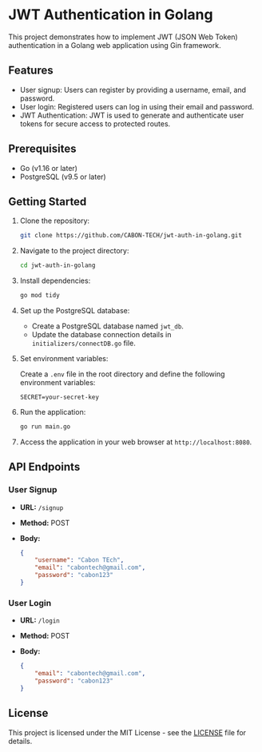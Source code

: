 
# JWT Authentication in Golang

This project demonstrates how to implement JWT (JSON Web Token) authentication in a Golang web application using Gin framework.

## Features

- User signup: Users can register by providing a username, email, and password.
- User login: Registered users can log in using their email and password.
- JWT Authentication: JWT is used to generate and authenticate user tokens for secure access to protected routes.

## Prerequisites

- Go (v1.16 or later)
- PostgreSQL (v9.5 or later)

## Getting Started

1. Clone the repository:

    ```bash
    git clone https://github.com/CABON-TECH/jwt-auth-in-golang.git
    ```

2. Navigate to the project directory:

    ```bash
    cd jwt-auth-in-golang
    ```

3. Install dependencies:

    ```bash
    go mod tidy
    ```

4. Set up the PostgreSQL database:

    - Create a PostgreSQL database named `jwt_db`.
    - Update the database connection details in `initializers/connectDB.go` file.

5. Set environment variables:

    Create a `.env` file in the root directory and define the following environment variables:

    ```plaintext
    SECRET=your-secret-key
    ```

6. Run the application:

    ```bash
    go run main.go
    ```

7. Access the application in your web browser at `http://localhost:8080`.

## API Endpoints

### User Signup

- **URL:** `/signup`
- **Method:** POST
- **Body:**

    ```json
    {
        "username": "Cabon TEch",
        "email": "cabontech@gmail.com",
        "password": "cabon123"
    }
    ```

### User Login

- **URL:** `/login`
- **Method:** POST
- **Body:**

    ```json
    {
        "email": "cabontech@gmail.com",
        "password": "cabon123"
    }
    ```

## License

This project is licensed under the MIT License - see the [LICENSE](LICENSE) file for details.
